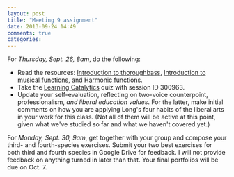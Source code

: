 ```yaml
---
layout: post
title: "Meeting 9 assignment"
date: 2013-09-24 14:49
comments: true
categories: 
---
```


For *Thursday, Sept. 26, 8am*, do the following:

- Read the resources: [Introduction to thoroughbass](http://kris.shaffermusic.com/musicianship/thoroughbassFigures.html), [Introduction to musical functions](http://kris.shaffermusic.com/musicianship/functions.html), and [Harmonic functions](http://kris.shaffermusic.com/musicianship/harmonicFunctions.html).  
- Take the [Learning Catalytics](http://learningcatalytics.com) quiz with session ID 300963.  
- Update your self-evaluation, reflecting on two-voice counterpoint, professionalism, *and liberal education values*. For the latter, make initial comments on how you are applying Long's four habits of the liberal arts in your work for this class. (Not all of them will be active at this point, given what we've studied so far and what we haven't covered yet.)

For *Monday, Sept. 30, 9am*, get together with your group and compose your third- and fourth-species exercises. Submit your two best exercises for both third and fourth species in Google Drive for feedback. I will not provide feedback on anything turned in later than that. Your final portfolios will be due on Oct. 7.